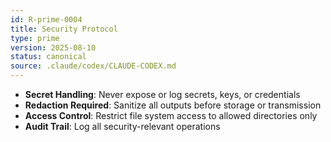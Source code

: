 ```yaml
---
id: R-prime-0004
title: Security Protocol
type: prime
version: 2025-08-10
status: canonical
source: .claude/codex/CLAUDE-CODEX.md
---
```


- **Secret Handling**: Never expose or log secrets, keys, or credentials
- **Redaction Required**: Sanitize all outputs before storage or transmission
- **Access Control**: Restrict file system access to allowed directories only
- **Audit Trail**: Log all security-relevant operations
